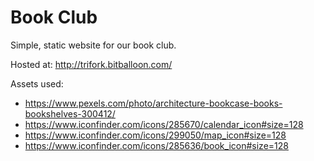 # Book Club

Simple, static website for our book club.

Hosted at: http://trifork.bitballoon.com/

Assets used:
- https://www.pexels.com/photo/architecture-bookcase-books-bookshelves-300412/
- https://www.iconfinder.com/icons/285670/calendar_icon#size=128
- https://www.iconfinder.com/icons/299050/map_icon#size=128
- https://www.iconfinder.com/icons/285636/book_icon#size=128
